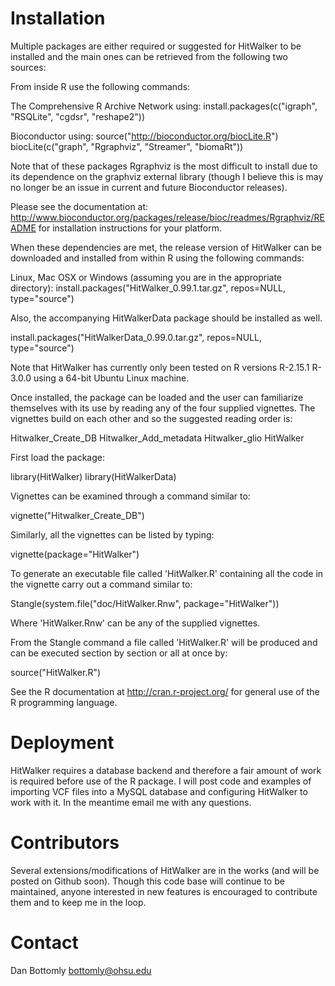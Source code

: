 Installation
==========

Multiple packages are either required or suggested for HitWalker to be installed and the main ones can be retrieved from the following two sources:

From inside R use the following commands:

The Comprehensive R Archive Network  using:
install.packages(c("igraph", "RSQLite", "cgdsr", "reshape2"))

Bioconductor using:
source("http://bioconductor.org/biocLite.R")
biocLite(c("graph", "Rgraphviz", "Streamer", "biomaRt"))

Note that of these packages Rgraphviz is the most difficult to install due to its dependence on the graphviz external library (though I believe this is 
may no longer be an issue in current and future Bioconductor releases). 

Please see the documentation at: http://www.bioconductor.org/packages/release/bioc/readmes/Rgraphviz/README for installation instructions for your platform.

When these dependencies are met, the release version of HitWalker can be downloaded and installed from within R using the following commands:

Linux, Mac OSX or Windows (assuming you are in the appropriate directory):
install.packages("HitWalker_0.99.1.tar.gz", repos=NULL, type="source")

Also, the accompanying HitWalkerData package should be installed as well.

install.packages("HitWalkerData_0.99.0.tar.gz", repos=NULL, type="source")

Note that HitWalker has currently only been tested on R versions R-2.15.1 R-3.0.0 using a 64-bit Ubuntu Linux machine.

Once installed, the package can be loaded and the user can familiarize themselves with its use by reading any of the four supplied vignettes.  The vignettes build on
each other and so the suggested reading order is:

Hitwalker_Create_DB
Hitwalker_Add_metadata
Hitwalker_glio
HitWalker

First load the package:

library(HitWalker)
library(HitWalkerData)

Vignettes can be examined through a command similar to:

vignette("Hitwalker_Create_DB")

Similarly, all the vignettes can be listed by typing:

vignette(package="HitWalker")

To generate an executable file called 'HitWalker.R' containing all the code in the vignette carry out a command similar to:

Stangle(system.file("doc/HitWalker.Rnw", package="HitWalker"))

Where 'HitWalker.Rnw' can be any of the supplied vignettes. 

From the Stangle command a file called 'HitWalker.R' will be produced and can be executed section by section or all at once by:

source("HitWalker.R")

See the R documentation at http://cran.r-project.org/ for general use of the R programming language.

Deployment
===========

HitWalker requires a database backend and therefore a fair amount of work is required before use of the R package.  I will post
code and examples of importing VCF files into a MySQL database and configuring HitWalker to work with it.  In the meantime
email me with any questions.

Contributors
============

Several extensions/modifications of HitWalker are in the works (and will be posted on Github soon).  Though this code
base will continue to be maintained, anyone interested in new features is encouraged to contribute them and to keep me 
in the loop.

Contact
=============

Dan Bottomly
bottomly@ohsu.edu
